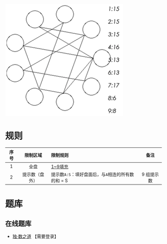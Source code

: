 ![](../../images/sudoku/推理数独.png)

# 规则
| 序号 | 限制区域 | 限制规则 | 备注 |
| :---: | :---: | :--- | :---: |
| 1 | 全盘 | [1~9填充] |  |
| 2 | 提示数（盘外） | 提示数`A:S`：填好盘面后，与`A`相连的所有数的和 = S | 9 组提示数 |

# 题库

## 在线题库
- [独·数之道](http://www.sudokufans.org.cn/lx/tl.index.php) 【需要登录】

[1~9填充]: ../../rules.md#1~9填充